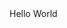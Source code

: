 <!DOCTYPE html>
<html lang="en">
  <head>
    <meta charset="UTF-8">
    Hello World
    </head>
<body>
</body>
</html>
